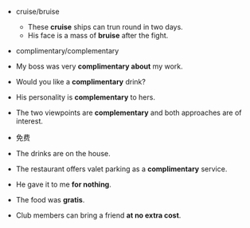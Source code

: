 - cruise/bruise
  - These **cruise** ships can trun round in two days.
  - His face is a mass of **bruise** after the fight.
 
 - complimentary/complementary
  - My boss was very **complimentary about** my work.
  - Would you like a **complimentary** drink?
  - His personality is **complementary** to hers.
  - The two viewpoints are **complementary** and both approaches are of interest.
 
 - 免费
  - The drinks are on the house.
  - The restaurant offers valet parking as a **complimentary** service.
  - He gave it to me **for nothing**.
  - The food was **gratis**.
  - Club members can bring a friend **at no extra cost**.
